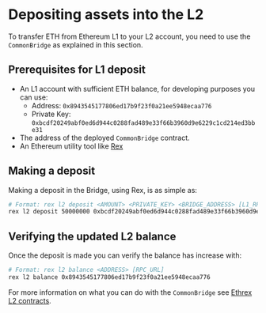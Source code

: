 
# Depositing assets into the L2

To transfer ETH from Ethereum L1 to your L2 account, you need to use the `CommonBridge` as explained in this section.

## Prerequisites for L1 deposit

- An L1 account with sufficient ETH balance, for developing purposes you can use:
  - Address: `0x8943545177806ed17b9f23f0a21ee5948ecaa776`
  - Private Key: `0xbcdf20249abf0ed6d944c0288fad489e33f66b3960d9e6229c1cd214ed3bbe31`
- The address of the deployed `CommonBridge` contract.
- An Ethereum utility tool like [Rex](https://github.com/lambdaclass/rex)

## Making a deposit

Making a deposit in the Bridge, using Rex, is as simple as:

```sh
# Format: rex l2 deposit <AMOUNT> <PRIVATE_KEY> <BRIDGE_ADDRESS> [L1_RPC_URL]
rex l2 deposit 50000000 0xbcdf20249abf0ed6d944c0288fad489e33f66b3960d9e6229c1cd214ed3bbe31 0x65dd6dc5df74b7e08e92c910122f91d7b2d5184f
```

## Verifying the updated L2 balance

Once the deposit is made you can verify the balance has increase with:

```sh
# Format: rex l2 balance <ADDRESS> [RPC_URL]
rex l2 balance 0x8943545177806ed17b9f23f0a21ee5948ecaa776
```

For more information on what you can do with the `CommonBridge` see [Ethrex L2 contracts](../contracts.md).
